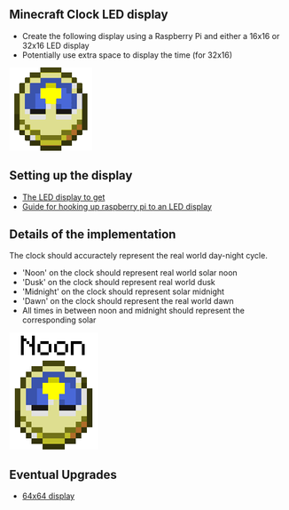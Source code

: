 ## Minecraft Clock LED display

- Create the following display using a Raspberry Pi and either a 16x16 or 32x16 LED display
- Potentially use extra space to display the time (for 32x16)

![clock](assets/minecraft-clock.gif)

## Setting up the display
- [The LED display to get](https://www.adafruit.com/product/420)
- [Guide for hooking up raspberry pi to an LED display](https://learn.adafruit.com/connecting-a-16x32-rgb-led-matrix-panel-to-a-raspberry-pi/you-will-need)


## Details of the implementation
The clock should accuractely represent the real world day-night cycle. 

- 'Noon' on the clock should represent real world solar noon
- 'Dusk' on the clock should represent real world dusk
- 'Midnight' on the clock should represent solar midnight
- 'Dawn' on the clock should represent the real world dawn
- All times in between noon and midnight should represent the corresponding solar

![clock cycles](assets/minecraft-clock-cycles.gif)



## Eventual Upgrades
- [64x64 display](https://www.sparkfun.com/products/14824)
